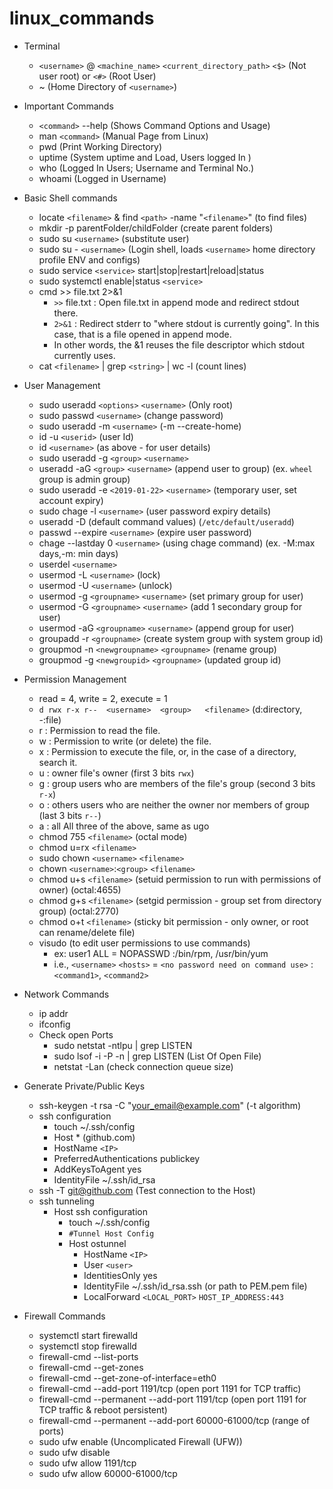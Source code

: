 # linux_commands

* Terminal
  * `<username>` @ `<machine_name>` `<current_directory_path>` `<$>` (Not user root) or `<#>` (Root User)
  * ~ (Home Directory of `<username>`)

* Important Commands
  * `<command>` --help (Shows Command Options and Usage)
  * man `<command>`   (Manual Page from Linux)
  * pwd (Print Working Directory)
  * uptime  (System uptime and Load, Users logged In )
  * who  (Logged In Users; Username and Terminal No.)  
  * whoami (Logged in Username)

* Basic Shell commands
  * locate `<filename>` & find `<path>` -name "`<filename>`" (to find files)
  * mkdir -p parentFolder/childFolder (create parent folders)
  * sudo su `<username>` (substitute user)
  * sudo su - `<username>` (Login shell, loads `<username>` home directory profile ENV and configs)
  * sudo service `<service>` start|stop|restart|reload|status 
  * sudo systemctl enable|status `<service>`
  * cmd >> file.txt 2>&1
	* `>>` file.txt : Open file.txt in append mode and redirect stdout there.
	* `2>&1` : Redirect stderr to "where stdout is currently going". In this case, that is a file opened in append mode.
  	* In other words, the &1 reuses the file descriptor which stdout currently uses.
  * cat `<filename>` | grep `<string>` | wc -l (count lines) 

* User Management
  * sudo useradd `<options>` `<username>` (Only root)
  * sudo passwd `<username>` (change password)
  * sudo useradd -m `<username>` (-m --create-home)
  * id -u `<userid>` (user Id)
  * id `<username>` (as above - for user details)
  * sudo useradd -g `<group>` `<username>`
  * useradd -aG `<group>` `<username>` (append user to group) (ex. `wheel` group is admin group)
  * sudo useradd -e `<2019-01-22>` `<username>` (temporary user, set account expiry) 
  * sudo chage -l `<username>` (user password expiry details)
  * useradd -D (default command values) (`/etc/default/useradd`)
  * passwd --expire `<username>` (expire user password)
  * chage --lastday 0 `<username>` (using chage command) (ex. -M:max days,-m: min days)
  * userdel `<username>`
  * usermod -L `<username>` (lock)
  * usermod -U `<username>` (unlock)
  * usermod -g `<groupname>` `<username>` (set primary group for user)
  * usermod -G `<groupname>` `<username>` (add 1 secondary group for user)
  * usermod -aG `<groupname>` `<username>` (append group for user)
  * groupadd -r `<groupname>` (create system group with system group id)
  * groupmod -n `<newgroupname>` `<groupname>` (rename group)
  * groupmod -g `<newgroupid>` `<groupname>` (updated group id)

* Permission Management
  * read = 4, write = 2, execute = 1
  * `d rwx r-x r--  <username>  <group>   <filename>` (d:directory, -:file)
  * r : Permission to read the file.
  * w : Permission to write (or delete) the file.
  * x : Permission to execute the file, or, in the case of a directory, search it.
  * u : owner file's owner (first 3 bits `rwx`)
  * g : group users who are members of the file's group (second 3 bits `r-x`)
  * o : others users who are neither the owner nor members of group (last 3 bits `r--`)
  * a : all All three of the above, same as ugo
  * chmod 755 `<filename>` (octal mode)
  * chmod u=rx `<filename>`
  * sudo chown `<username>` `<filename>`
  * chown `<username>`:`<group>` `<filename>`
  * chmod u+s `<filename>` (setuid permission to run with permissions of owner) (octal:4655)
  * chmod g+s `<filename>` (setgid permission - group set from directory group) (octal:2770)
  * chmod o+t `<filename>` (sticky bit permission - only owner, or root can rename/delete file)
  * visudo (to edit user permissions to use commands)
	* ex: user1 ALL = NOPASSWD :/bin/rpm, /usr/bin/yum
	* i.e., `<username>` `<hosts>` = `<no password need on command use>` : `<command1>`, `<command2>`

* Network Commands
  * ip addr
  * ifconfig
  * Check open Ports
    * sudo netstat -ntlpu | grep LISTEN
    * sudo lsof -i -P -n | grep LISTEN (List Of Open File)
    * netstat -Lan (check connection queue size)

* Generate Private/Public Keys
  * ssh-keygen -t rsa -C "your_email@example.com" (-t algorithm)
  * ssh configuration
    * touch ~/.ssh/config
    * Host * (github.com)
    * HostName `<IP>`
    * PreferredAuthentications publickey
    * AddKeysToAgent yes
    * IdentityFile ~/.ssh/id_rsa
  * ssh -T git@github.com (Test connection to the Host)
  * ssh tunneling
    * Host ssh configuration
      * touch ~/.ssh/config
      * `#Tunnel Host Config`
      * Host ostunnel
	     * HostName `<IP>`
	     * User `<user>`
	     * IdentitiesOnly yes
	     * IdentityFile ~/.ssh/id_rsa.ssh (or path to PEM.pem file)
	     * LocalForward `<LOCAL_PORT>` `HOST_IP_ADDRESS:443`

* Firewall Commands
  * systemctl start firewalld
  * systemctl stop firewalld 
  * firewall-cmd --list-ports
  * firewall-cmd --get-zones
  * firewall-cmd --get-zone-of-interface=eth0
  * firewall-cmd --add-port 1191/tcp (open port 1191 for TCP traffic)
  * firewall-cmd --permanent --add-port 1191/tcp (open port 1191 for TCP traffic & reboot persistent)
  * firewall-cmd --permanent --add-port 60000-61000/tcp (range of ports)
  * sudo ufw enable (Uncomplicated Firewall (UFW))
  * sudo ufw disable 
  * sudo ufw allow 1191/tcp
  * sudo ufw allow 60000-61000/tcp
